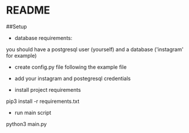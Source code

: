 # README


##Setup
- database requirements:

you should have a postgresql user (yourself) and a database ('instagram' for example)

- create config.py file following the example file

- add your instagram and postegresql credentials

- install project requirements 

pip3 install -r requirements.txt

- run main script

python3 main.py

